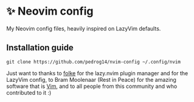 # ✨ Neovim config

My Neovim config files, heavily inspired on LazyVim defaults.

## Installation guide

    git clone https://github.com/pedrog14/nvim-config ~/.config/nvim

Just want to thanks to [folke](https://github.com/folke) for the lazy.nvim plugin manager and for the LazyVim config, to Bram Moolenaar (Rest in Peace) for the amazing software that is [Vim](https://www.vim.org/), and to all people from this community and who contributed to it :)
